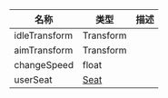 | 名称 | 类型 | 描述 |
| ----------- | ----------- | ----------- |
| idleTransform | Transform |  |
| aimTransform | Transform |  |
| changeSpeed | float |  |
| userSeat | [Seat](/Documents/Components/Vehicle/Seat.md) |  |
